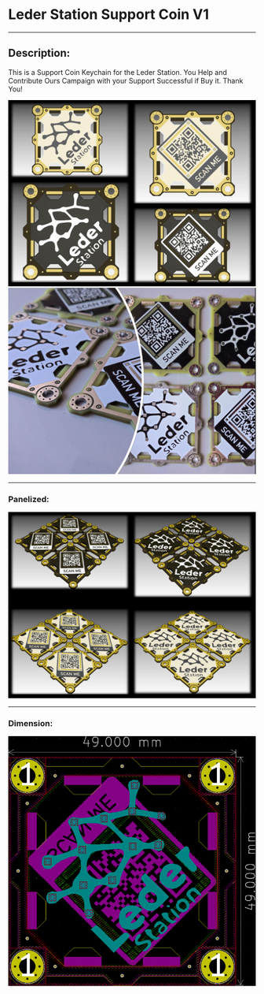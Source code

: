 # Leder Station Support Coin V1

---

## Description:

This is a Support Coin Keychain for the Leder Station. You Help and Contribute Ours Campaign with your Support Successful if Buy it. Thank You!

![](/img/product_1.jpg)
![](/img/product_3.jpg)

---

### Panelized:

![](/img/product_2.jpg)

---

### Dimension:

![](/img/5.jpg)
